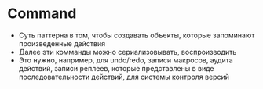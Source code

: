 # Command

- Суть паттерна в том, чтобы создавать объекты, которые запоминают произведенные действия
- Далее эти комманды можно сериализовывать, воспроизводить
- Это нужно, например, для undo/redo, записи макросов, аудита действий, записи реплеев, которые представлены в виде последовательности действий, для системы контроля версий